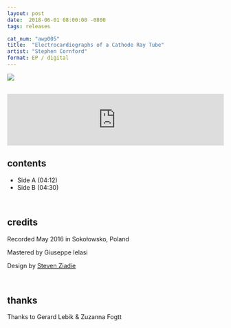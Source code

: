 ```yaml
---
layout: post
date:  2018-06-01 08:00:00 -0800
tags: releases

cat_num: "awp005"
title:  "Electrocardiographs of a Cathode Ray Tube"
artist: "Stephen Cornford"
format: EP / digital
---
```


![](https://awavepress.com/assets/cornford_cover.jpg)

<br/>

<iframe style="border: 0; width: 100%; height: 120px;" src="https://bandcamp.com/EmbeddedPlayer/album=2548413731/size=large/bgcol=ffffff/linkcol=333333/tracklist=false/artwork=small/transparent=true/" seamless></iframe>

<br/>

## contents

* Side A (04:12)
* Side B (04:30)

<br/>

## credits

Recorded May 2016 in Soko&#x142;owsko, Poland

Mastered by Giuseppe Ielasi

Design by [Steven Ziadie](http://estzi.com/)

<br/>

## thanks

Thanks to Gerard Lebik & Zuzanna Fogtt
